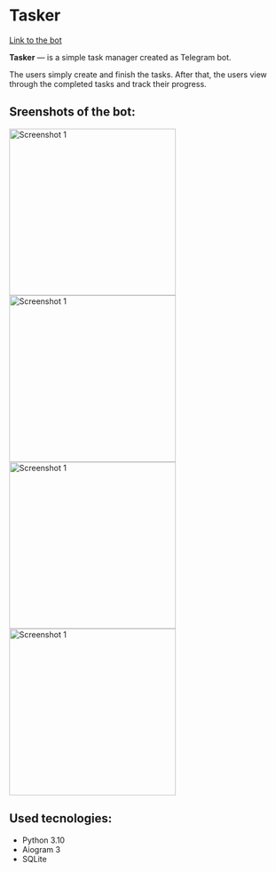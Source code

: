 # Tasker

<a href="https://t.me/limbo_tasker_bot">Link to the bot</a>

**Tasker** — is a simple task manager created as Telegram bot.

The users simply create and finish the tasks. After that, the users view through the completed tasks and track their progress.

## Sreenshots of the bot:

<img alt="Screenshot 1" src="https://github.com/user-attachments/assets/f74338f9-790a-4082-9a23-e675c3db3a2e" width="300px"/>
<img alt="Screenshot 1" src="https://github.com/user-attachments/assets/3b3b7a68-97e2-4ac4-a0bf-71c05e078e6a" width="300px"/>
<br/>
<img alt="Screenshot 1" src="https://github.com/user-attachments/assets/ab16a2f5-d4b4-42ab-9c91-94529d29e047" width="300px"/>
<img alt="Screenshot 1" src="https://github.com/user-attachments/assets/ba507a5f-da1f-4bc1-8af7-57c3c0449e77" width="300px"/>

## Used tecnologies:

- Python 3.10
- Aiogram 3
- SQLite
